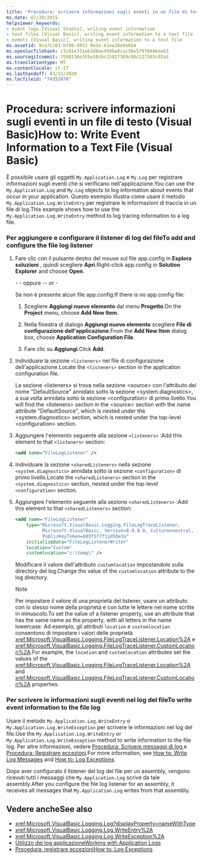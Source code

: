```yaml
---
title: 'Procedura: scrivere informazioni sugli eventi in un file di testo'
ms.date: 07/20/2015
helpviewer_keywords:
- event logs [Visual Studio], writing event information
- text files [Visual Basic], writing event information to a text file
- events [Visual Basic], writing event information to a text file
ms.assetid: 9ca7cc03-bf99-4933-9e5e-61ee28e9a6b4
ms.openlocfilehash: c3c81e331eb3d8ee450ba0cac38e57976846ee63
ms.sourcegitcommit: 7588136e355e10cbc2582f389c90c127363c02a5
ms.translationtype: MT
ms.contentlocale: it-IT
ms.lasthandoff: 03/15/2020
ms.locfileid: "74352078"
---
```

# <a name="how-to-write-event-information-to-a-text-file-visual-basic"></a><span data-ttu-id="17e13-102">Procedura: scrivere informazioni sugli eventi in un file di testo (Visual Basic)</span><span class="sxs-lookup"><span data-stu-id="17e13-102">How to: Write Event Information to a Text File (Visual Basic)</span></span>

<span data-ttu-id="17e13-103">È possibile usare gli oggetti `My.Application.Log` e `My.Log` per registrare informazioni sugli eventi che si verificano nell'applicazione.</span><span class="sxs-lookup"><span data-stu-id="17e13-103">You can use the `My.Application.Log` and `My.Log` objects to log information about events that occur in your application.</span></span> <span data-ttu-id="17e13-104">Questo esempio illustra come usare il metodo `My.Application.Log.WriteEntry` per registrare le informazioni di traccia in un file di log.</span><span class="sxs-lookup"><span data-stu-id="17e13-104">This example shows how to use the `My.Application.Log.WriteEntry` method to log tracing information to a log file.</span></span>

### <a name="to-add-and-configure-the-file-log-listener"></a><span data-ttu-id="17e13-105">Per aggiungere e configurare il listener di log del file</span><span class="sxs-lookup"><span data-stu-id="17e13-105">To add and configure the file log listener</span></span>

1. <span data-ttu-id="17e13-106">Fare clic con il pulsante destro del mouse sul file app.config in **Esplora soluzioni** , quindi scegliere **Apri**.</span><span class="sxs-lookup"><span data-stu-id="17e13-106">Right-click app.config in **Solution Explorer** and choose **Open**.</span></span>

     <span data-ttu-id="17e13-107">\- - oppure -</span><span class="sxs-lookup"><span data-stu-id="17e13-107">\- or -</span></span>

     <span data-ttu-id="17e13-108">Se non è presente alcun file app.config:</span><span class="sxs-lookup"><span data-stu-id="17e13-108">If there is no app.config file:</span></span>

    1. <span data-ttu-id="17e13-109">Scegliere **Aggiungi nuovo elemento** dal menu **Progetto**.</span><span class="sxs-lookup"><span data-stu-id="17e13-109">On the **Project** menu, choose **Add New Item**.</span></span>

    2. <span data-ttu-id="17e13-110">Nella finestra di dialogo **Aggiungi nuovo elemento** scegliere **File di configurazione dell'applicazione**.</span><span class="sxs-lookup"><span data-stu-id="17e13-110">From the **Add New Item** dialog box, choose **Application Configuration File**.</span></span>

    3. <span data-ttu-id="17e13-111">Fare clic su **Aggiungi**.</span><span class="sxs-lookup"><span data-stu-id="17e13-111">Click **Add**.</span></span>

2. <span data-ttu-id="17e13-112">Individuare la sezione `<listeners>` nel file di configurazione dell'applicazione.</span><span class="sxs-lookup"><span data-stu-id="17e13-112">Locate the `<listeners>` section in the application configuration file.</span></span>

     <span data-ttu-id="17e13-113">La sezione \<listeners> si trova nella sezione \<source> con l'attributo del nome "DefaultSource" annidato sotto la sezione \<system.diagnostics>, a sua volta annidata sotto la sezione \<configuration> di primo livello.</span><span class="sxs-lookup"><span data-stu-id="17e13-113">You will find the \<listeners> section in the \<source> section with the name attribute "DefaultSource", which is nested under the \<system.diagnostics> section, which is nested under the top-level \<configuration> section.</span></span>

3. <span data-ttu-id="17e13-114">Aggiungere l'elemento seguente alla sezione `<listeners>` :</span><span class="sxs-lookup"><span data-stu-id="17e13-114">Add this element to that `<listeners>` section:</span></span>

    ```xml
    <add name="FileLogListener" />
    ```

4. <span data-ttu-id="17e13-115">Individuare la sezione `<sharedListeners>` nella sezione `<system.diagnostics>` annidata sotto la sezione `<configuration>` di primo livello.</span><span class="sxs-lookup"><span data-stu-id="17e13-115">Locate the `<sharedListeners>` section in the `<system.diagnostics>` section, nested under the top-level `<configuration>` section.</span></span>

5. <span data-ttu-id="17e13-116">Aggiungere l'elemento seguente alla sezione `<sharedListeners>` :</span><span class="sxs-lookup"><span data-stu-id="17e13-116">Add this element to that `<sharedListeners>` section:</span></span>

    ```xml
    <add name="FileLogListener"
        type="Microsoft.VisualBasic.Logging.FileLogTraceListener,
              Microsoft.VisualBasic, Version=8.0.0.0, Culture=neutral,
              PublicKeyToken=b03f5f7f11d50a3a"
        initializeData="FileLogListenerWriter"
        location="Custom"
        customlocation="c:\temp\" />
    ```

     <span data-ttu-id="17e13-117">Modificare il valore dell'attributo `customlocation` impostandolo sulla directory del log.</span><span class="sxs-lookup"><span data-stu-id="17e13-117">Change the value of the `customlocation` attribute to the log directory.</span></span>

    > [!NOTE]
    > <span data-ttu-id="17e13-118">Per impostare il valore di una proprietà del listener, usare un attributo con lo stesso nome della proprietà e con tutte le lettere nel nome scritte in minuscolo.</span><span class="sxs-lookup"><span data-stu-id="17e13-118">To set the value of a listener property, use an attribute that has the same name as the property, with all letters in the name lowercase.</span></span> <span data-ttu-id="17e13-119">Ad esempio, gli attributi `location` e `customlocation` consentono di impostare i valori delle proprietà <xref:Microsoft.VisualBasic.Logging.FileLogTraceListener.Location%2A> e <xref:Microsoft.VisualBasic.Logging.FileLogTraceListener.CustomLocation%2A>.</span><span class="sxs-lookup"><span data-stu-id="17e13-119">For example, the `location` and `customlocation` attributes set the values of the <xref:Microsoft.VisualBasic.Logging.FileLogTraceListener.Location%2A> and <xref:Microsoft.VisualBasic.Logging.FileLogTraceListener.CustomLocation%2A> properties.</span></span>

### <a name="to-write-event-information-to-the-file-log"></a><span data-ttu-id="17e13-120">Per scrivere le informazioni sugli eventi nel log del file</span><span class="sxs-lookup"><span data-stu-id="17e13-120">To write event information to the file log</span></span>

<span data-ttu-id="17e13-121">Usare il metodo `My.Application.Log.WriteEntry` o `My.Application.Log.WriteException` per scrivere le informazioni nel log del file.</span><span class="sxs-lookup"><span data-stu-id="17e13-121">Use the `My.Application.Log.WriteEntry` or `My.Application.Log.WriteException` method to write information to the file log.</span></span> <span data-ttu-id="17e13-122">Per altre informazioni, vedere [Procedura: Scrivere messaggi di log ](../../../../visual-basic/developing-apps/programming/log-info/how-to-write-log-messages.md) e [Procedura: Registrare eccezioni](../../../../visual-basic/developing-apps/programming/log-info/how-to-log-exceptions.md).</span><span class="sxs-lookup"><span data-stu-id="17e13-122">For more information, see [How to: Write Log Messages](../../../../visual-basic/developing-apps/programming/log-info/how-to-write-log-messages.md) and [How to: Log Exceptions](../../../../visual-basic/developing-apps/programming/log-info/how-to-log-exceptions.md).</span></span>

<span data-ttu-id="17e13-123">Dopo aver configurato il listener del log del file per un assembly, vengono ricevuti tutti i messaggi che `My.Application.Log` scrive da tale assembly.</span><span class="sxs-lookup"><span data-stu-id="17e13-123">After you configure the file log listener for an assembly, it receives all messages that `My.Application.Log` writes from that assembly.</span></span>

## <a name="see-also"></a><span data-ttu-id="17e13-124">Vedere anche</span><span class="sxs-lookup"><span data-stu-id="17e13-124">See also</span></span>

- <xref:Microsoft.VisualBasic.Logging.Log?displayProperty=nameWithType>
- <xref:Microsoft.VisualBasic.Logging.Log.WriteEntry%2A>
- <xref:Microsoft.VisualBasic.Logging.Log.WriteException%2A>
- [<span data-ttu-id="17e13-125">Utilizzo dei log applicazione</span><span class="sxs-lookup"><span data-stu-id="17e13-125">Working with Application Logs</span></span>](../../../../visual-basic/developing-apps/programming/log-info/working-with-application-logs.md)
- [<span data-ttu-id="17e13-126">Procedura: registrare eccezioni</span><span class="sxs-lookup"><span data-stu-id="17e13-126">How to: Log Exceptions</span></span>](../../../../visual-basic/developing-apps/programming/log-info/how-to-log-exceptions.md)
